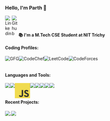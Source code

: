 ### Hello, I'm Parth 👋
<a href="https://www.linkedin.com/in/parth-narodia-672999173/">
  <img align="left" alt="Linkedin" width="22px" src="https://cdn.jsdelivr.net/npm/simple-icons@v3/icons/linkedin.svg" />
</a>
<a href="https://github.com/ParthP27">
  <img align="left" alt="Github" width="22px" src="https://cdn.jsdelivr.net/npm/simple-icons@v3/icons/github.svg" />
</a>
<br/><br/>

#### 📚 I'm a M.Tech CSE Student at NIT Trichy

#### Coding Profiles:
<a href="https://auth.geeksforgeeks.org/user/parthpatel12/practice/">
  <img align="left" alt="GFG" height="50" src="https://cdn.jsdelivr.net/npm/simple-icons@3.13.0/icons/geeksforgeeks.svg" />
</a>
<a href="https://www.codechef.com/users/parth2712">
  <img align="left" alt="CodeChef" height="50" src="https://cdn.jsdelivr.net/npm/simple-icons@3.13.0/icons/codechef.svg" />
</a>
<a href="https://leetcode.com/Parth_Narodia/">
  <img align="left" alt="LeetCode" height="50" src="https://cdn.jsdelivr.net/npm/simple-icons@3.13.0/icons/leetcode.svg" />
</a>
<a href="https://codeforces.com/profile/ParthP27">
  <img align="left" alt="CodeForces" height="50" src="https://cdn.jsdelivr.net/npm/simple-icons@3.13.0/icons/codeforces.svg" />
</a>

<br/><br/>
#### Languages and Tools:
<img align="left" height="50" src="https://github.com/isocpp/logos/blob/master/cpp_logo.png" />
<img align="left" height="50" src="https://upload.wikimedia.org/wikipedia/commons/c/c3/Python-logo-notext.svg" />
<img align="left" height="50" src="https://github.com/voodootikigod/logo.js/blob/master/js.png" />
<img align="left" height="50" src="https://www.w3.org/html/logo/badge/html5-badge-h-solo.png" />
<img align="left" height="50" src="https://image.flaticon.com/icons/png/512/919/919826.png" />
<img align="left" height="50" src="https://upload.wikimedia.org/wikipedia/commons/2/27/PHP-logo.svg" />
<img align="left" height="50" src="https://www.mysql.com/common/logos/logo-mysql-170x115.png" />
<img align="left" height="50" src="https://www.tensorflow.org/images/tf_logo_social.png" />
<br/><br/>

#### Recent Projects:
  
<a href="https://github.com/ParthP27/Image-Inpainting">
  <img align="center" src="https://github-readme-stats.vercel.app/api/pin/?username=ParthP27&repo=Image-Inpainting&show_icons=true&theme=light" />
</a>
<a href="https://github.com/ParthP27/Elocutor-An-Assistant-for-Specially-Abled">
 <img align="center" src="https://github-readme-stats.vercel.app/api/pin/?username=ParthP27&repo=Elocutor-An-Assistant-for-Specially-Abled&show_icons=true&theme=light" />
</a>
